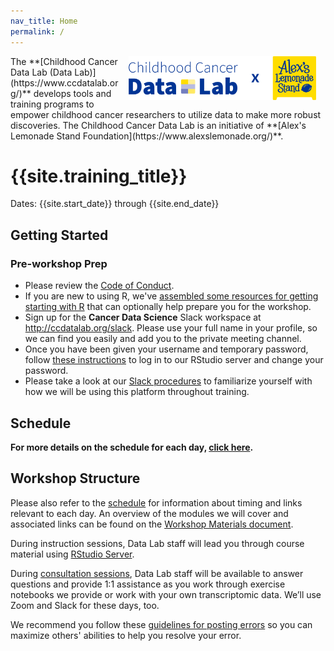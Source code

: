 ```yaml
---
nav_title: Home
permalink: /
---
```



<img style = "padding: 0px 15px; float: right;" img src = "workshop/screenshots/CCDL_2021_Logo-x-ALSF_RGB.png" width = "300">
The **[Childhood Cancer Data Lab (Data Lab)](https://www.ccdatalab.org/)** develops tools and training programs to empower childhood cancer researchers to utilize  data to make more robust discoveries.
The Childhood Cancer Data Lab is an initiative of **[Alex's Lemonade Stand Foundation](https://www.alexslemonade.org/)**.

# {{site.training_title}}

Dates: {{site.start_date}} through {{site.end_date}}

## Getting Started


### Pre-workshop Prep

* Please review the [Code of Conduct](../code-of-conduct.md).
* If you are new to using R, we've [assembled some resources for getting starting with R](../optional-workshop-prep/R-prep.md#pre-workshop-prep-for-r-programming) that can optionally help prepare you for the workshop.
* Sign up for the **Cancer Data Science** Slack workspace at <http://ccdatalab.org/slack>. Please use your full name in your profile, so we can find you easily and add you to the private meeting channel.
* Once you have been given your username and temporary password, follow [these instructions](../virtual-setup/rstudio-login.md) to log in to our RStudio server and change your password.
* Please take a look at our [Slack procedures](../virtual-setup/slack-procedures.md) to familiarize yourself with how we will be using this platform throughout training.

## Schedule

<!-- Introduce general schedule here -->

**For more details on the schedule for each day, [click here](SCHEDULE.md).**

## Workshop Structure

Please also refer to the [schedule](SCHEDULE.md) for information about timing and links relevant to each day.
An overview of the modules we will cover and associated links can be found on the [Workshop Materials document](workshop-materials.md).

During instruction sessions, Data Lab staff will lead you through course material using [RStudio Server](../virtual-setup/rstudio-login.md).

During [consultation sessions](resources-for-consultation-sessions.md), Data Lab staff will be available to answer questions and provide 1:1 assistance as you work through exercise notebooks we provide or work with your own transcriptomic data.
We’ll use Zoom and Slack for these days, too.

We recommend you follow these [guidelines for posting errors](posting-errors-guidelines.md) so you can maximize others' abilities to help you resolve your error.
